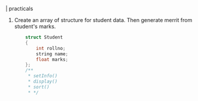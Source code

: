 
| practicals


1.	Create an array of structure for student data. Then generate merrit from student's marks.
	```cpp
		struct Student
		{
			int rollno;
			string name;
			float marks;
		};
		/**
		 * setInfo()
		 * display()
		 * sort()
		 * */
	
	```